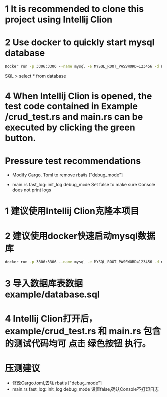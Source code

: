 # 1 It is recommended to clone this project using Intellij Clion

# 2 Use docker to quickly start mysql database

```cmd
Docker run -p 3306:3306 --name mysql -e MYSQL_ROOT_PASSWORD=123456 -d mysql:5.7
```

SQL > select * from database

# 4 When Intellij Clion is opened, the test code contained in Example /crud_test.rs and main.rs can be executed by clicking the green button.

# Pressure test recommendations

* Modify Cargo. Toml to remove rbatis ["debug_mode"]

* main.rs fast_log::init_log debug_mode Set false to make sure Console does not print logs

# 1 建议使用Intellij Clion克隆本项目

# 2 建议使用docker快速启动mysql数据库

```cmd
docker run -p 3306:3306 --name mysql -e MYSQL_ROOT_PASSWORD=123456 -d mysql:5.7
```

# 3 导入数据库表数据 example/database.sql

# 4 Intellij Clion打开后，example/crud_test.rs 和 main.rs 包含的测试代码均可 点击 绿色按钮 执行。

# 压测建议

* 修改Cargo.toml,去除 rbatis  ["debug_mode"]
* main.rs fast_log::init_log debug_mode 设置false,确认Console不打印日志

